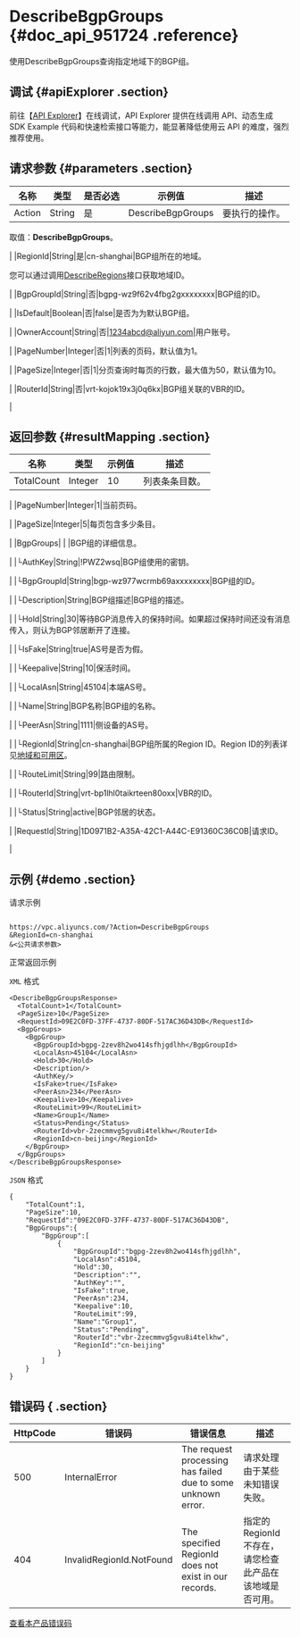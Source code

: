 # DescribeBgpGroups {#doc_api_951724 .reference}

使用DescribeBgpGroups查询指定地域下的BGP组。

## 调试 {#apiExplorer .section}

前往【[API Explorer](https://api.aliyun.com/#product=Vpc&api=DescribeBgpGroups)】在线调试，API Explorer 提供在线调用 API、动态生成 SDK Example 代码和快速检索接口等能力，能显著降低使用云 API 的难度，强烈推荐使用。

## 请求参数 {#parameters .section}

|名称|类型|是否必选|示例值|描述|
|--|--|----|---|--|
|Action|String|是|DescribeBgpGroups|要执行的操作。

 取值：**DescribeBgpGroups**。

 |
|RegionId|String|是|cn-shanghai|BGP组所在的地域。

 您可以通过调用[DescribeRegions](~~36063~~)接口获取地域ID。

 |
|BgpGroupId|String|否|bgpg-wz9f62v4fbg2gxxxxxxxx|BGP组的ID。

 |
|IsDefault|Boolean|否|false|是否为为默认BGP组。

 |
|OwnerAccount|String|否|1234abcd@aliyun.com|用户账号。

 |
|PageNumber|Integer|否|1|列表的页码，默认值为1。

 |
|PageSize|Integer|否|1|分页查询时每页的行数，最大值为50，默认值为10。

 |
|RouterId|String|否|vrt-kojok19x3j0q6kx|BGP组关联的VBR的ID。

 |

## 返回参数 {#resultMapping .section}

|名称|类型|示例值|描述|
|--|--|---|--|
|TotalCount|Integer|10|列表条条目数。

 |
|PageNumber|Integer|1|当前页码。

 |
|PageSize|Integer|5|每页包含多少条目。

 |
|BgpGroups| | |BGP组的详细信息。

 |
|└AuthKey|String|!PWZ2wsq|BGP组使用的密钥。

 |
|└BgpGroupId|String|bgp-wz977wcrmb69axxxxxxxx|BGP组的ID。

 |
|└Description|String|BGP组描述|BGP组的描述。

 |
|└Hold|String|30|等待BGP消息传入的保持时间。如果超过保持时间还没有消息传入，则认为BGP邻居断开了连接。

 |
|└IsFake|String|true|AS号是否为假。

 |
|└Keepalive|String|10|保活时间。

 |
|└LocalAsn|String|45104|本端AS号。

 |
|└Name|String|BGP名称|BGP组的名称。

 |
|└PeerAsn|String|1111|侧设备的AS号。

 |
|└RegionId|String|cn-shanghai|BGP组所属的Region ID。Region ID的列表详见[地域和可用区](~~40654~~)。

 |
|└RouteLimit|String|99|路由限制。

 |
|└RouterId|String|vrt-bp1lhl0taikrteen80oxx|VBR的ID。

 |
|└Status|String|active|BGP邻居的状态。

 |
|RequestId|String|1D0971B2-A35A-42C1-A44C-E91360C36C0B|请求ID。

 |

## 示例 {#demo .section}

请求示例

``` {#request_demo}

https://vpc.aliyuncs.com/?Action=DescribeBgpGroups
&RegionId=cn-shanghai
&<公共请求参数>

```

正常返回示例

`XML` 格式

``` {#xml_return_success_demo}
<DescribeBgpGroupsResponse>
  <TotalCount>1</TotalCount>
  <PageSize>10</PageSize>
  <RequestId>09E2C0FD-37FF-4737-80DF-517AC36D43DB</RequestId>
  <BgpGroups>
    <BgpGroup>
      <BgpGroupId>bgpg-2zev8h2wo414sfhjgdlhh</BgpGroupId>
      <LocalAsn>45104</LocalAsn>
      <Hold>30</Hold>
      <Description/>
      <AuthKey/>
      <IsFake>true</IsFake>
      <PeerAsn>234</PeerAsn>
      <Keepalive>10</Keepalive>
      <RouteLimit>99</RouteLimit>
      <Name>Group1</Name>
      <Status>Pending</Status>
      <RouterId>vbr-2zecmmvg5gvu8i4telkhw</RouterId>
      <RegionId>cn-beijing</RegionId>
    </BgpGroup>
  </BgpGroups>
</DescribeBgpGroupsResponse>

```

`JSON` 格式

``` {#json_return_success_demo}
{
	"TotalCount":1,
	"PageSize":10,
	"RequestId":"09E2C0FD-37FF-4737-80DF-517AC36D43DB",
	"BgpGroups":{
		"BgpGroup":[
			{
				"BgpGroupId":"bgpg-2zev8h2wo414sfhjgdlhh",
				"LocalAsn":45104,
				"Hold":30,
				"Description":"",
				"AuthKey":"",
				"IsFake":true,
				"PeerAsn":234,
				"Keepalive":10,
				"RouteLimit":99,
				"Name":"Group1",
				"Status":"Pending",
				"RouterId":"vbr-2zecmmvg5gvu8i4telkhw",
				"RegionId":"cn-beijing"
			}
		]
	}
}
```

## 错误码 { .section}

|HttpCode|错误码|错误信息|描述|
|--------|---|----|--|
|500|InternalError|The request processing has failed due to some unknown error.|请求处理由于某些未知错误失败。|
|404|InvalidRegionId.NotFound|The specified RegionId does not exist in our records.|指定的 RegionId 不存在，请您检查此产品在该地域是否可用。|

[查看本产品错误码](https://error-center.aliyun.com/status/product/Vpc)

